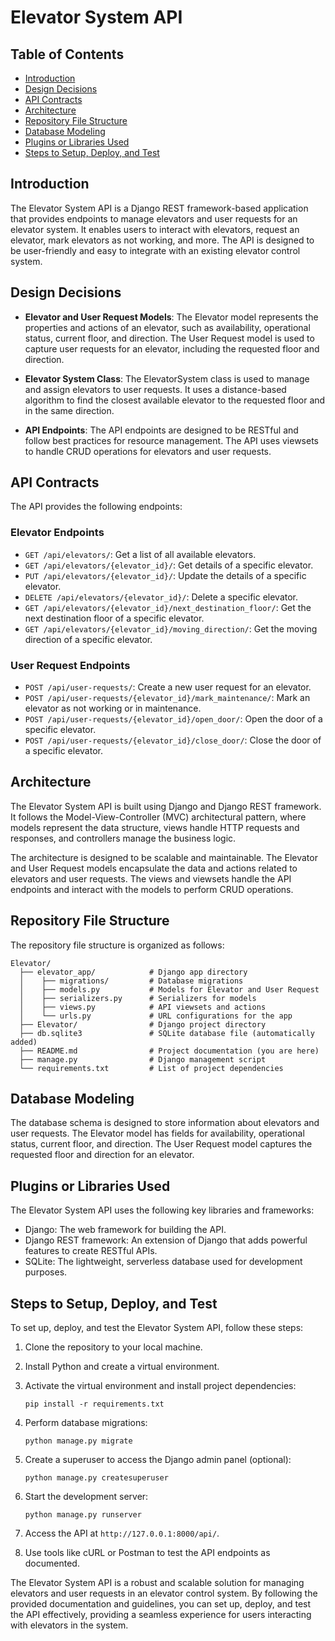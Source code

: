 # Elevator System API

## Table of Contents

- [Introduction](#introduction)
- [Design Decisions](#design-decisions)
- [API Contracts](#api-contracts)
- [Architecture](#architecture)
- [Repository File Structure](#repository-file-structure)
- [Database Modeling](#database-modeling)
- [Plugins or Libraries Used](#plugins-or-libraries-used)
- [Steps to Setup, Deploy, and Test](#steps-to-setup-deploy-and-test)

## Introduction

The Elevator System API is a Django REST framework-based application that provides endpoints to manage elevators and user requests for an elevator system. It enables users to interact with elevators, request an elevator, mark elevators as not working, and more. The API is designed to be user-friendly and easy to integrate with an existing elevator control system.

## Design Decisions

- **Elevator and User Request Models**: The Elevator model represents the properties and actions of an elevator, such as availability, operational status, current floor, and direction. The User Request model is used to capture user requests for an elevator, including the requested floor and direction.

- **Elevator System Class**: The ElevatorSystem class is used to manage and assign elevators to user requests. It uses a distance-based algorithm to find the closest available elevator to the requested floor and in the same direction.

- **API Endpoints**: The API endpoints are designed to be RESTful and follow best practices for resource management. The API uses viewsets to handle CRUD operations for elevators and user requests.

## API Contracts

The API provides the following endpoints:

### Elevator Endpoints

- `GET /api/elevators/`: Get a list of all available elevators.
- `GET /api/elevators/{elevator_id}/`: Get details of a specific elevator.
- `PUT /api/elevators/{elevator_id}/`: Update the details of a specific elevator.
- `DELETE /api/elevators/{elevator_id}/`: Delete a specific elevator.
- `GET /api/elevators/{elevator_id}/next_destination_floor/`: Get the next destination floor of a specific elevator.
- `GET /api/elevators/{elevator_id}/moving_direction/`: Get the moving direction of a specific elevator.

### User Request Endpoints

- `POST /api/user-requests/`: Create a new user request for an elevator.
- `POST /api/user-requests/{elevator_id}/mark_maintenance/`: Mark an elevator as not working or in maintenance.
- `POST /api/user-requests/{elevator_id}/open_door/`: Open the door of a specific elevator.
- `POST /api/user-requests/{elevator_id}/close_door/`: Close the door of a specific elevator.

## Architecture

The Elevator System API is built using Django and Django REST framework. It follows the Model-View-Controller (MVC) architectural pattern, where models represent the data structure, views handle HTTP requests and responses, and controllers manage the business logic.

The architecture is designed to be scalable and maintainable. The Elevator and User Request models encapsulate the data and actions related to elevators and user requests. The views and viewsets handle the API endpoints and interact with the models to perform CRUD operations.

## Repository File Structure

The repository file structure is organized as follows:

```
Elevator/
  ├── elevator_app/            # Django app directory
  │    ├── migrations/         # Database migrations
  │    ├── models.py           # Models for Elevator and User Request
  │    ├── serializers.py      # Serializers for models
  │    ├── views.py            # API viewsets and actions
  │    └── urls.py             # URL configurations for the app
  ├── Elevator/                # Django project directory
  ├── db.sqlite3               # SQLite database file (automatically added)
  ├── README.md                # Project documentation (you are here)
  ├── manage.py                # Django management script
  └── requirements.txt         # List of project dependencies
```

## Database Modeling

The database schema is designed to store information about elevators and user requests. The Elevator model has fields for availability, operational status, current floor, and direction. The User Request model captures the requested floor and direction for an elevator.

## Plugins or Libraries Used

The Elevator System API uses the following key libraries and frameworks:

- Django: The web framework for building the API.
- Django REST framework: An extension of Django that adds powerful features to create RESTful APIs.
- SQLite: The lightweight, serverless database used for development purposes.

## Steps to Setup, Deploy, and Test

To set up, deploy, and test the Elevator System API, follow these steps:

1. Clone the repository to your local machine.

2. Install Python and create a virtual environment.

3. Activate the virtual environment and install project dependencies:
   ```
   pip install -r requirements.txt
   ```

4. Perform database migrations:
   ```
   python manage.py migrate
   ```

5. Create a superuser to access the Django admin panel (optional):
   ```
   python manage.py createsuperuser
   ```

6. Start the development server:
   ```
   python manage.py runserver
   ```

7. Access the API at `http://127.0.0.1:8000/api/`.

8. Use tools like cURL or Postman to test the API endpoints as documented.

The Elevator System API is a robust and scalable solution for managing elevators and user requests in an elevator control system. By following the provided documentation and guidelines, you can set up, deploy, and test the API effectively, providing a seamless experience for users interacting with elevators in the system.

